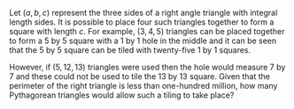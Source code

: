 Let $(a, b, c)$ represent the three sides of a right angle triangle with integral length sides. It is possible to place four such triangles together to form a square with length $c$.
For example, $(3, 4, 5)$ triangles can be placed together to form a $5$ by $5$ square with a $1$ by $1$ hole in the middle and it can be seen that the $5$ by $5$ square can be tiled with twenty-five $1$ by $1$ squares.


However, if $(5, 12, 13)$ triangles were used then the hole would measure $7$ by $7$ and these could not be used to tile the $13$ by $13$ square.
Given that the perimeter of the right triangle is less than one-hundred million, how many Pythagorean triangles would allow such a tiling to take place?